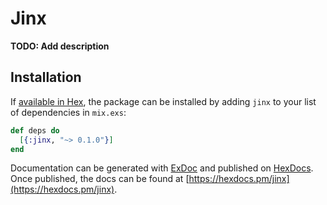 # Jinx

**TODO: Add description**

## Installation

If [available in Hex](https://hex.pm/docs/publish), the package can be installed
by adding `jinx` to your list of dependencies in `mix.exs`:

```elixir
def deps do
  [{:jinx, "~> 0.1.0"}]
end
```

Documentation can be generated with [ExDoc](https://github.com/elixir-lang/ex_doc)
and published on [HexDocs](https://hexdocs.pm). Once published, the docs can
be found at [https://hexdocs.pm/jinx](https://hexdocs.pm/jinx).

